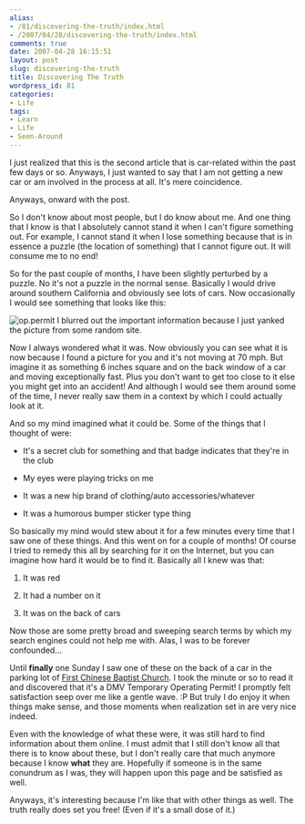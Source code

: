 ```yaml
---
alias:
- /81/discovering-the-truth/index.html
- /2007/04/28/discovering-the-truth/index.html
comments: true
date: 2007-04-28 16:15:51
layout: post
slug: discovering-the-truth
title: Discovering The Truth
wordpress_id: 81
categories:
- Life
tags:
- Learn
- Life
- Seen-Around
---
```


I just realized that this is the second article that is car-related within the past few days or so. Anyways, I just wanted to say that I am not getting a new car or am involved in the process at all. It's mere coincidence.

Anyways, onward with the post.

So I don't know about most people, but I do know about me. And one thing that I know is that I absolutely cannot stand it when I can't figure something out. For example, I cannot stand it when I lose something because that is in essence a puzzle (the location of something) that I cannot figure out. It will consume me to no end!

So for the past couple of months, I have been slightly perturbed by a puzzle. No it's not a puzzle in the normal sense. Basically I would drive around southern California and obviously see lots of cars. Now occasionally I would see something that looks like this:


![op.permit](http://farm1.static.flickr.com/213/473834904_46f6265569_o.jpg)
I blurred out the important information because I just yanked the picture from some random site.


Now I always wondered what it was. Now obviously you can see what it is now because I found a picture for you and it's not moving at 70 mph. But imagine it as something 6 inches square and on the back window of a car and moving exceptionally fast. Plus you don't want to get too close to it else you might get into an accident! And although I would see them around some of the time, I never really saw them in a context by which I could actually look at it.

And so my mind imagined what it could be. Some of the things that I thought of were:



	
  * It's a secret club for something and that badge indicates that they're in the club

	
  * My eyes were playing tricks on me

	
  * It was a new hip brand of clothing/auto accessories/whatever

	
  * It was a humorous bumper sticker type thing


So basically my mind would stew about it for a few minutes every time that I saw one of these things. And this went on for a couple of months! Of course I tried to remedy this all by searching for it on the Internet, but you can imagine how hard it would be to find it. Basically all I knew was that:

	
  1. It was red

	
  2. It had a number on it

	
  3. It was on the back of cars


Now those are some pretty broad and sweeping search terms by which my search engines could not help me with. Alas, I was to be forever confounded...

Until **finally** one Sunday I saw one of these on the back of a car in the parking lot of [First Chinese Baptist Church](http://www.fcbc.org/). I took the minute or so to read it and discovered that it's a DMV Temporary Operating Permit! I promptly felt satisfaction seep over me like a gentle wave. :P But truly I do enjoy it when things make sense, and those moments when realization set in are very nice indeed.

Even with the knowledge of what these were, it was still hard to find information about them online. I must admit that I still don't know all that there is to know about these, but I don't really care that much anymore because I know **what** they are. Hopefully if someone is in the same conundrum as I was, they will happen upon this page and be satisfied as well.

Anyways, it's interesting because I'm like that with other things as well. The truth really does set you free! (Even if it's a small dose of it.)
